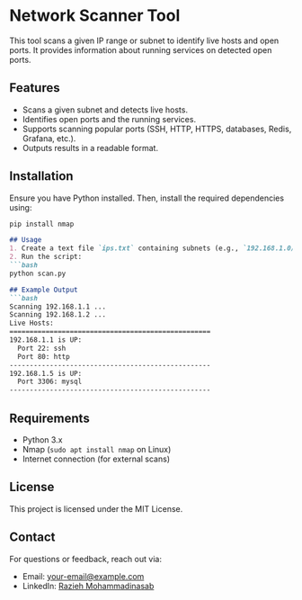 # Network Scanner Tool
This tool scans a given IP range or subnet to identify live hosts and open ports. It provides information about running services on detected open ports.

## Features
- Scans a given subnet and detects live hosts.
- Identifies open ports and the running services.
- Supports scanning popular ports (SSH, HTTP, HTTPS, databases, Redis, Grafana, etc.).
- Outputs results in a readable format.


## Installation
Ensure you have Python installed. Then, install the required dependencies using:
```bash
pip install nmap
```




```md
## Usage
1. Create a text file `ips.txt` containing subnets (e.g., `192.168.1.0/24`).
2. Run the script:
```bash
python scan.py
```

```md
## Example Output
```bash
Scanning 192.168.1.1 ...
Scanning 192.168.1.2 ...
Live Hosts:
==================================================
192.168.1.1 is UP:
  Port 22: ssh
  Port 80: http
--------------------------------------------------
192.168.1.5 is UP:
  Port 3306: mysql
--------------------------------------------------
```

## Requirements
- Python 3.x
- Nmap (`sudo apt install nmap` on Linux)
- Internet connection (for external scans)


## License
This project is licensed under the MIT License.


## Contact
For questions or feedback, reach out via:
- Email: your-email@example.com
- LinkedIn: [Razieh Mohammadinasab](https://www.linkedin.com/in/razieh-mohammadinasab-32b57238/)
